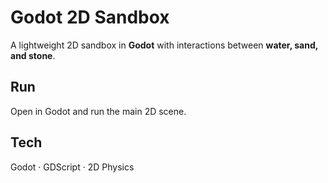 ﻿# Godot 2D Sandbox

A lightweight 2D sandbox in **Godot** with interactions between **water, sand, and stone**.

## Run
Open in Godot and run the main 2D scene.

## Tech
Godot · GDScript · 2D Physics
